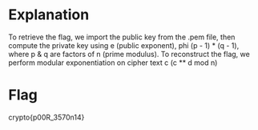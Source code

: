 # Explanation
To retrieve the flag, we import the public key from the .pem file, then compute the private key using e (public exponent), phi (p - 1) * (q - 1), where p & q are factors of n (prime modulus). 
To reconstruct the flag, we perform modular exponentiation on cipher text c (c ** d mod n)

# Flag
crypto{p00R_3570n14}